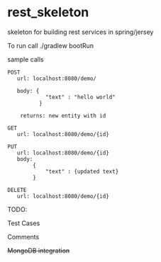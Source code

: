 # rest_skeleton
skeleton for building rest services in spring/jersey

To run call ./gradlew bootRun

sample calls

```
POST 
   url: localhost:8080/demo/
   
   body: {
            "text" : "hello world"
          }
    
    returns: new entity with id
```

```
GET
   url: localhost:8080/demo/{id}

```

```
PUT
   url: localhost:8080/demo/{id}
   body:
        {
            "text" : {updated text}
        }

```

```
DELETE
   url: localhost:8080/demo/{id}

```

TODO:

Test Cases

Comments

~~MongoDB integration~~



